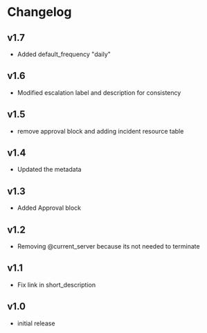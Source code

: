 # Changelog

## v1.7

- Added default_frequency "daily"

## v1.6

- Modified escalation label and description for consistency

## v1.5

- remove approval block and adding incident resource table

## v1.4

- Updated the metadata

## v1.3

- Added Approval block

## v1.2

- Removing @current_server because its not needed to terminate

## v1.1

- Fix link in short_description

## v1.0

- initial release
